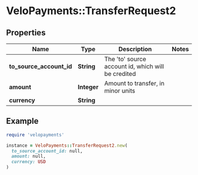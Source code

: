 # VeloPayments::TransferRequest2

## Properties

| Name | Type | Description | Notes |
| ---- | ---- | ----------- | ----- |
| **to_source_account_id** | **String** | The &#39;to&#39; source account id, which will be credited |  |
| **amount** | **Integer** | Amount to transfer, in minor units |  |
| **currency** | **String** |  |  |

## Example

```ruby
require 'velopayments'

instance = VeloPayments::TransferRequest2.new(
  to_source_account_id: null,
  amount: null,
  currency: USD
)
```

